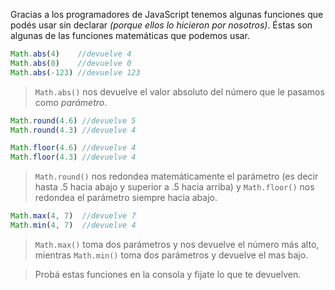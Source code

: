 Gracias a los programadores de JavaScript tenemos algunas funciones que podés usar sin declarar _(porque ellos lo hicieron por nosotros)_. 
Éstas son algunas de las funciones matemáticas que podemos usar.

```javascript
Math.abs(4)    //devuelve 4
Math.abs(0)    //devuelve 0
Math.abs(-123) //devuelve 123
```
> `Math.abs()` nos devuelve el valor absoluto del número que le pasamos como _parámetro_.

```javascript
Math.round(4.6) //devuelve 5
Math.round(4.3) //devuelve 4

Math.floor(4.6) //devuelve 4
Math.floor(4.3) //devuelve 4
```
> `Math.round()` nos redondea matemáticamente el parámetro (es decir hasta .5 hacia abajo y superior a .5 hacia arriba) y `Math.floor()` nos redondea el parámetro siempre hacia abajo. 

```javascript
Math.max(4, 7)  //devuelve 7
Math.min(4, 7)  //devuelve 4
```
> `Math.max()` toma dos parámetros y nos devuelve el número más alto, mientras `Math.min()` toma dos parámetros y devuelve el mas bajo.


> Probá estas funciones en la consola y fijate lo que te devuelven. 